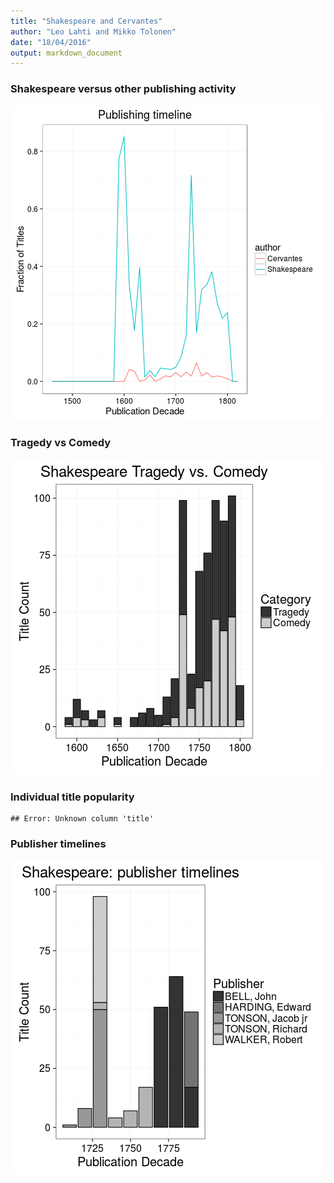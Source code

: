 ```yaml
---
title: "Shakespeare and Cervantes"
author: "Leo Lahti and Mikko Tolonen"
date: "18/04/2016"
output: markdown_document
---
```










### Shakespeare versus other publishing activity

![plot of chunk shakespeare-versusother](figure/shakespeare-versusother-1.png)


### Tragedy vs Comedy

![plot of chunk shakespeare-tragedyvscomedy](figure/shakespeare-tragedyvscomedy-1.png)



### Individual title popularity


```
## Error: Unknown column 'title'
```


### Publisher timelines

![plot of chunk shakespeare-publisher](figure/shakespeare-publisher-1.png)


